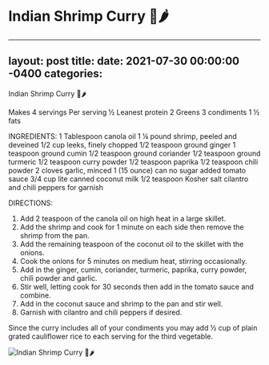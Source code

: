 # Indian Shrimp Curry 🍤🌶
---
layout: post
title: 
date:   2021-07-30 00:00:00 -0400
categories: 
---
Indian Shrimp Curry 🍤🌶

Makes 4 servings
Per serving
½ Leanest protein
2 Greens
3 condiments
1 ½ fats

INGREDIENTS:
1 Tablespoon canola oil
1 ¼ pound shrimp, peeled and deveined
1/2 cup leeks, finely chopped
1/2 teaspoon ground ginger
1 teaspoon ground cumin
1/2 teaspoon ground coriander
1/2 teaspoon ground turmeric
1/2 teaspoon curry powder
1/2 teaspoon paprika
1/2 teaspoon chili powder
2 cloves garlic, minced
1 (15 ounce) can no sugar added tomato sauce
3/4 cup lite canned coconut milk
1/2 teaspoon Kosher salt
cilantro and chili peppers for garnish

DIRECTIONS:
1. Add 2 teaspoon of the canola oil on high heat in a large skillet.
2. Add the shrimp and cook for 1 minute on each side then remove the shrimp from the pan.
3. Add the remaining teaspoon of the coconut oil to the skillet with the onions.
4. Cook the onions for 5 minutes on medium heat, stirring occasionally.
5. Add in the ginger, cumin, coriander, turmeric, paprika, curry powder, chili powder and garlic.
6. Stir well, letting cook for 30 seconds then add in the tomato sauce and combine.
7. Add in the coconut sauce and shrimp to the pan and stir well.
8. Garnish with cilantro and chili peppers if desired.

Since the curry includes all of your condiments you may add ½ cup of plain grated cauliflower rice to each serving for the third vegetable.

![Indian Shrimp Curry 🍤🌶](/images/Indian%20Shrimp%20Curry%20🍤🌶.png)

